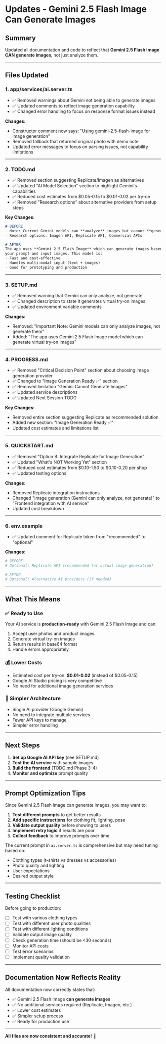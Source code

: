# Updates - Gemini 2.5 Flash Image Can Generate Images

## Summary

Updated all documentation and code to reflect that **Gemini 2.5 Flash Image CAN generate images**, not just analyze them.

---

## Files Updated

### 1. **app/services/ai.server.ts**
- ✅ Removed warnings about Gemini not being able to generate images
- ✅ Updated comments to reflect image generation capability
- ✅ Changed error handling to focus on response format issues instead

**Changes:**
- Constructor comment now says: "Using gemini-2.5-flash-image for image generation"
- Removed fallback that returned original photo with demo note
- Updated error messages to focus on parsing issues, not capability limitations

---

### 2. **TODO.md**
- ✅ Removed section suggesting Replicate/Imagen as alternatives
- ✅ Updated "AI Model Selection" section to highlight Gemini's capabilities
- ✅ Reduced cost estimates from $0.05-0.15 to $0.01-0.02 per try-on
- ✅ Removed "Research options" about alternative providers from setup steps

**Key Changes:**
```markdown
# BEFORE
- Note: Current Gemini models can **analyze** images but cannot **generate** new images
- Research options: Imagen API, Replicate API, Commercial APIs

# AFTER
The app uses **Gemini 2.5 Flash Image** which can generate images based on 
your prompt and input images. This model is:
- Fast and cost-effective
- Handles multi-modal input (text + images)
- Good for prototyping and production
```

---

### 3. **SETUP.md**
- ✅ Removed warning that Gemini can only analyze, not generate
- ✅ Changed description to state it generates virtual try-on images
- ✅ Updated environment variable comments

**Changes:**
- Removed: "Important Note: Gemini models can only analyze images, not generate them"
- Added: "The app uses Gemini 2.5 Flash Image model which can generate virtual try-on images"

---

### 4. **PROGRESS.md**
- ✅ Removed "Critical Decision Point" section about choosing image generation provider
- ✅ Changed to "Image Generation Ready ✅" section
- ✅ Removed limitation "Gemini Cannot Generate Images"
- ✅ Updated service descriptions
- ✅ Updated Next Session TODO

**Key Changes:**
- Removed entire section suggesting Replicate as recommended solution
- Added new section: "Image Generation Ready ✅"
- Updated cost estimates and limitations list

---

### 5. **QUICKSTART.md**
- ✅ Removed "Option B: Integrate Replicate for Image Generation"
- ✅ Updated "What's NOT Working Yet" section
- ✅ Reduced cost estimates from $0.10-1.50 to $0.10-0.20 per shop
- ✅ Updated testing options

**Changes:**
- Removed Replicate integration instructions
- Changed "Image generation (Gemini can only analyze, not generate)" 
  to "Frontend integration with AI service"
- Updated cost breakdown

---

### 6. **env.example**
- ✅ Updated comment for Replicate token from "recommended" to "optional"

**Changes:**
```bash
# BEFORE
# Optional: Replicate API (recommended for actual image generation)

# AFTER
# Optional: Alternative AI providers (if needed)
```

---

## What This Means

### ✅ Ready to Use
Your AI service is **production-ready** with Gemini 2.5 Flash Image and can:
1. Accept user photos and product images
2. Generate virtual try-on images
3. Return results in base64 format
4. Handle errors appropriately

### 💰 Lower Costs
- Estimated cost per try-on: **$0.01-0.02** (instead of $0.05-0.15)
- Google AI Studio pricing is very competitive
- No need for additional image generation services

### 🚀 Simpler Architecture
- Single AI provider (Google Gemini)
- No need to integrate multiple services
- Fewer API keys to manage
- Simpler error handling

---

## Next Steps

1. **Set up Google AI API key** (see SETUP.md)
2. **Test the AI service** with sample images
3. **Build the frontend** (TODO.md Phase 3-4)
4. **Monitor and optimize** prompt quality

---

## Prompt Optimization Tips

Since Gemini 2.5 Flash Image can generate images, you may want to:

1. **Test different prompts** to get better results
2. **Add specific instructions** for clothing fit, lighting, pose
3. **Validate output quality** before showing to users
4. **Implement retry logic** if results are poor
5. **Collect feedback** to improve prompts over time

The current prompt in `ai.server.ts` is comprehensive but may need tuning based on:
- Clothing types (t-shirts vs dresses vs accessories)
- Photo quality and lighting
- User expectations
- Desired output style

---

## Testing Checklist

Before going to production:

- [ ] Test with various clothing types
- [ ] Test with different user photo qualities
- [ ] Test with different lighting conditions
- [ ] Validate output image quality
- [ ] Check generation time (should be <30 seconds)
- [ ] Monitor API costs
- [ ] Test error scenarios
- [ ] Implement quality validation

---

## Documentation Now Reflects Reality

All documentation now correctly states that:
- ✅ Gemini 2.5 Flash Image **can generate images**
- ✅ No additional services required (Replicate, Imagen, etc.)
- ✅ Lower cost estimates
- ✅ Simpler setup process
- ✅ Ready for production use

---

**All files are now consistent and accurate!** 🎉

